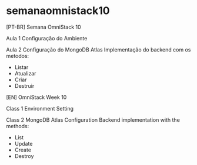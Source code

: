 # semanaomnistack10
[PT-BR]
Semana OmniStack 10

Aula 1
Configuração do Ambiente

Aula 2
Configuração do MongoDB Atlas
Implementação do backend com os metodos:
- Listar
- Atualizar
- Criar
- Destruir

[EN]
OmniStack Week 10

Class 1
Environment Setting

Class 2
MongoDB Atlas Configuration
Backend implementation with the methods:
- List
- Update
- Create
- Destroy

